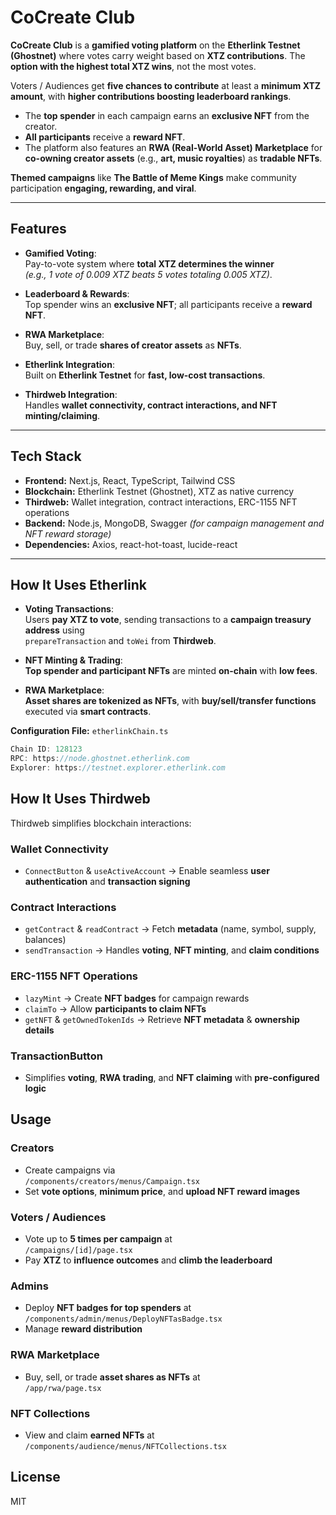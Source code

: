 # CoCreate Club

**CoCreate Club** is a **gamified voting platform** on the **Etherlink Testnet (Ghostnet)** where votes carry weight based on **XTZ contributions**. The **option with the highest total XTZ wins**, not the most votes.  

Voters / Audiences get **five chances to contribute** at least a **minimum XTZ amount**, with **higher contributions boosting leaderboard rankings**.  

- The **top spender** in each campaign earns an **exclusive NFT** from the creator.  
- **All participants** receive a **reward NFT**.  
- The platform also features an **RWA (Real-World Asset) Marketplace** for **co-owning creator assets** (e.g., **art, music royalties**) as **tradable NFTs**.  

**Themed campaigns** like **The Battle of Meme Kings** make community participation **engaging, rewarding, and viral**.

---

## Features

- **Gamified Voting**:  
  Pay-to-vote system where **total XTZ determines the winner**  
  *(e.g., 1 vote of 0.009 XTZ beats 5 votes totaling 0.005 XTZ)*.

- **Leaderboard & Rewards**:  
  Top spender wins an **exclusive NFT**; all participants receive a **reward NFT**.

- **RWA Marketplace**:  
  Buy, sell, or trade **shares of creator assets** as **NFTs**.

- **Etherlink Integration**:  
  Built on **Etherlink Testnet** for **fast, low-cost transactions**.

- **Thirdweb Integration**:  
  Handles **wallet connectivity, contract interactions, and NFT minting/claiming**.

---

## Tech Stack

- **Frontend:** Next.js, React, TypeScript, Tailwind CSS  
- **Blockchain:** Etherlink Testnet (Ghostnet), XTZ as native currency  
- **Thirdweb:** Wallet integration, contract interactions, ERC-1155 NFT operations  
- **Backend:** Node.js, MongoDB, Swagger *(for campaign management and NFT reward storage)*  
- **Dependencies:** Axios, react-hot-toast, lucide-react  

---

## How It Uses Etherlink

- **Voting Transactions**:  
  Users **pay XTZ to vote**, sending transactions to a **campaign treasury address** using  
  `prepareTransaction` and `toWei` from **Thirdweb**.

- **NFT Minting & Trading**:  
  **Top spender and participant NFTs** are minted **on-chain** with **low fees**.

- **RWA Marketplace**:  
  **Asset shares are tokenized as NFTs**, with **buy/sell/transfer functions** executed via **smart contracts**.

**Configuration File:** `etherlinkChain.ts`

```ts
Chain ID: 128123
RPC: https://node.ghostnet.etherlink.com
Explorer: https://testnet.explorer.etherlink.com
```

## How It Uses Thirdweb

Thirdweb simplifies blockchain interactions:

### **Wallet Connectivity**
- `ConnectButton` & `useActiveAccount` → Enable seamless **user authentication** and **transaction signing**

### **Contract Interactions**
- `getContract` & `readContract` → Fetch **metadata** (name, symbol, supply, balances)
- `sendTransaction` → Handles **voting**, **NFT minting**, and **claim conditions**

### **ERC-1155 NFT Operations**
- `lazyMint` → Create **NFT badges** for campaign rewards
- `claimTo` → Allow **participants to claim NFTs**
- `getNFT` & `getOwnedTokenIds` → Retrieve **NFT metadata** & **ownership details**

### **TransactionButton**
- Simplifies **voting**, **RWA trading**, and **NFT claiming** with **pre-configured logic**

## Usage

### **Creators**
- Create campaigns via  
  `/components/creators/menus/Campaign.tsx`
- Set **vote options**, **minimum price**, and **upload NFT reward images**

### **Voters / Audiences**
- Vote up to **5 times per campaign** at  
  `/campaigns/[id]/page.tsx`
- Pay **XTZ** to **influence outcomes** and **climb the leaderboard**

### **Admins**
- Deploy **NFT badges for top spenders** at  
  `/components/admin/menus/DeployNFTasBadge.tsx`
- Manage **reward distribution**

### **RWA Marketplace**
- Buy, sell, or trade **asset shares as NFTs** at  
  `/app/rwa/page.tsx`

### **NFT Collections**
- View and claim **earned NFTs** at  
  `/components/audience/menus/NFTCollections.tsx`

## License

MIT
